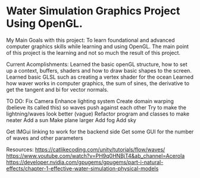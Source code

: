 # Water Simulation Graphics Project Using OpenGL.

My Main Goals with this project:
To learn foundational and advanced computer graphics skills while learning and using OpenGL. 
The main point of this project is the learning and not so much the result of this project.

Current Acomplishments:
Learned the basic openGL structure, how to set up a context, buffers, shaders and how to draw basic shapes to the screen.
Learned basic GLSL such as creating a vertex shader for the ocean
Learned how waver works in computer graphics, the sum of sines, the derivative to get the tangent and bi for vector normals.

TO DO:
Fix Camera
Enhance lighting system
Create domain warping (believe its called this) so waves push against each other
Try to make the lightning/waves look better (vague)
Refactor program and classes to make neater
Add a sun
Make plane larger
Add fog
Add sky


Get IMGui linking to work for the backend side
Get some GUI for the number of waves and other parameters


Resources:
https://catlikecoding.com/unity/tutorials/flow/waves/
https://www.youtube.com/watch?v=PH9q0HNBjT4&ab_channel=Acerola
https://developer.nvidia.com/gpugems/gpugems/part-i-natural-effects/chapter-1-effective-water-simulation-physical-models
